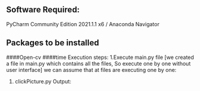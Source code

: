 ## Software Required:
  PyCharm Community Edition 2021.1.1 x6 /  Anaconda Navigator
## Packages to be installed
  ####Open-cv 
  ####time 
 Execution steps:
  1.Execute main.py file
  [we created a file in main.py which contains all the files, So execute one by one without user interface]
  we can assume that at files are executing one by one:
  1. clickPicture.py
      Output: 
  
  
  
